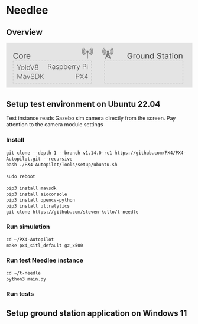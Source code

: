 # Needlee
## Overview
![Alt text](./docs/general_scheme.png?raw=true "General scheme")

## Setup test environment on Ubuntu 22.04
Test instance reads Gazebo sim camera directly from the screen. Pay attention to the camera module settings
### Install
```
git clone --depth 1 --branch v1.14.0-rc1 https://github.com/PX4/PX4-Autopilot.git --recursive
bash ./PX4-Autopilot/Tools/setup/ubuntu.sh

sudo reboot

pip3 install mavsdk
pip3 install aioconsole
pip3 install opencv-python
pip3 install ultralytics
git clone https://github.com/steven-kollo/t-needle
```
### Run simulation
```
cd ~/PX4-Autopilot
make px4_sitl_default gz_x500
```
### Run test Needlee instance
```
cd ~/t-needle
python3 main.py
```
### Run tests

## Setup ground station application on Windows 11